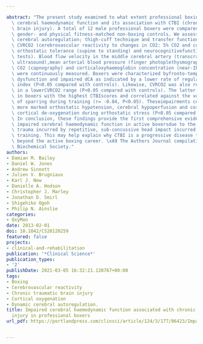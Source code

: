 ---
abstract: "The present study examined to what extent professional boxing compromises\
  \ cerebral haemodynamic function and its association with CTBI (chronic traumatic\
  \ brain injury). A total of 12 male professional boxers were compared with 12 age-,\
  \ gender- and physical fitness-matched non-boxing controls. We assessed dCA (dynamic\
  \ cerebral autoregulation; thigh-cuff technique and transfer function analysis),\
  \ CVRCO2 (cerebrovascular reactivity to changes in CO2: 5% CO2 and controlled hyperventilation),\
  \ orthostatic tolerance (supine to standing) and neurocognitivefunction (psychometric\
  \ tests). Blood flow velocity in the middle cerebral artery (transcranial Doppler\
  \ ultrasound),mean arterial blood pressure (finger photoplethysmography), end-tidal\
  \ CO2 (capnography) and corticaloxyhaemoglobin concentration (near-IR spectroscopy)\
  \ were continuously measured. Boxers were characterized byfronto-temporal neurocognitive\
  \ dysfunction and impaired dCA as indicated by a lower rate of regulation andautoregulatory\
  \ index (P<0.05 compared with controls). Likewise, CVRCO2 was also reduced resulting\
  \ in a lowerCVRCO2 range (P<0.05 compared with controls). The latter was most marked\
  \ in boxers with the highest CTBIscores and correlated against the volume and intensity\
  \ of sparring during training (r= -0.84, P<0.05). Theseimpairments coincided with\
  \ more marked orthostatic hypotension, cerebral hypoperfusion and corresponding\
  \ cortical de-oxygenation during orthostatic stress (P<0.05 compared with controls).\
  \ In conclusion, these findings provide the first comprehensive evidence for chronically\
  \ impaired cerebral haemodynamic function in active boxersdue to the mechanical\
  \ trauma incurred by repetitive, sub-concussive head impact incurred during sparring\
  \ training. This may help explain why CTBI is a progressive disease that manifests\
  \ beyond the active boxing career. \xA9 The Authors Journal compilation. \xA9 2013\
  \ Biochemical Society."
authors:
- Damian M. Bailey
- Daniel W. Jones
- Andrew Sinnott
- Julien V. Brugniaux
- Karl J. New
- Danielle A. Hodson
- Christopher J. Marley
- Jonathan D. Smirl
- Shigehiko Ogoh
- Philip N. Ainslie
categories:
- OxyMon
date: 2013-02-01
doi: 10.1042/CS20120259
featured: false
projects:
- clinical-and-rehabilitation
publication: '*Clinical Science*'
publication_types:
- '2'
publishDate: 2021-03-05 16:32:21.120767+00:00
tags:
- Boxing
- Cerebrovascular reactivity
- Chronic traumatic brain injury
- Cortical oxygenation
- Dynamic cerebral autoregulation.
title: Impaired cerebral haemodynamic function associated with chronic traumatic brain
  injury in professional boxers
url_pdf: https://portlandpress.com/clinsci/article/124/3/177/86423/Impaired-cerebral-haemodynamic-function-associated

---
